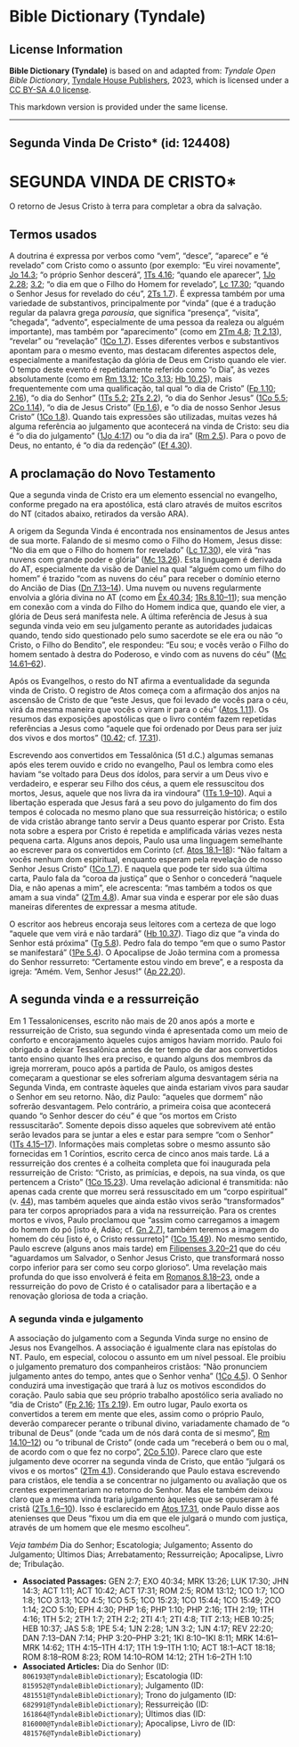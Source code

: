 # Bible Dictionary (Tyndale)

## License Information

**Bible Dictionary (Tyndale)** is based on and adapted from: _Tyndale Open Bible Dictionary_, [Tyndale House Publishers](https://tyndaleopenresources.com/), 2023, which is licensed under a [CC BY-SA 4.0 license](https://creativecommons.org/licenses/by-sa/4.0/legalcode.en).

This markdown version is provided under the same license.



--------------------------------

## Segunda Vinda De Cristo* (id: 124408)

SEGUNDA VINDA DE CRISTO\*
=========================

O retorno de Jesus Cristo à terra para completar a obra da salvação.

Termos usados
-------------

A doutrina é expressa por verbos como “vem”, “desce”, “aparece” e “é revelado” com Cristo como o assunto (por exemplo: “Eu virei novamente”, [Jo 14\.3](https://ref.ly/John14:3); “o próprio Senhor descerá”, [1Ts 4\.16](https://ref.ly/1Thess4:16); “quando ele aparecer”, [1Jo 2\.28](https://ref.ly/1John2:28); [3\.2](https://ref.ly/1John3:2); “o dia em que o Filho do Homem for revelado”, [Lc 17\.30](https://ref.ly/Luke17:30); “quando o Senhor Jesus for revelado do céu”, [2Ts 1\.7](https://ref.ly/2Thess1:7)). É expressa também por uma variedade de substantivos, principalmente por “vinda” (que é a tradução regular da palavra grega *parousia*, que significa “presença”, “visita”, “chegada”, “advento”, especialmente de uma pessoa da realeza ou alguém importante), mas também por “aparecimento” (como em [2Tm 4\.8](https://ref.ly/2Tim4:8); [Tt 2\.13](https://ref.ly/Titus2:13)), “revelar” ou “revelação” ([1Co 1\.7](https://ref.ly/1Cor1:7)). Esses diferentes verbos e substantivos apontam para o mesmo evento, mas destacam diferentes aspectos dele, especialmente a manifestação da glória de Deus em Cristo quando ele vier. O tempo deste evento é repetidamente referido como “o Dia”, às vezes absolutamente (como em [Rm 13\.12](https://ref.ly/Rom13:12); [1Co 3\.13](https://ref.ly/1Cor3:13); [Hb 10\.25](https://ref.ly/Heb10:25)), mais frequentemente com uma qualificação, tal qual “o dia de Cristo” ([Fp 1\.10](https://ref.ly/Phil1:10); [2\.16](https://ref.ly/Phil2:16)), “o dia do Senhor” ([1Ts 5\.2](https://ref.ly/1Thess5:2); [2Ts 2\.2](https://ref.ly/2Thess2:2)), “o dia do Senhor Jesus” ([1Co 5\.5](https://ref.ly/1Cor5:5); [2Co 1\.14](https://ref.ly/2Cor1:14)), “o dia de Jesus Cristo” ([Fp 1\.6](https://ref.ly/Phil1:6)), e “o dia de nosso Senhor Jesus Cristo” ([1Co 1\.8](https://ref.ly/1Cor1:8)). Quando tais expressões são utilizadas, muitas vezes há alguma referência ao julgamento que acontecerá na vinda de Cristo: seu dia é “o dia do julgamento” ([1Jo 4:17](https://ref.ly/1John4:17)) ou “o dia da ira” ([Rm 2\.5](https://ref.ly/Rom2:5)). Para o povo de Deus, no entanto, é “o dia da redenção” ([Ef 4\.30](https://ref.ly/Eph4:30)).

A proclamação do Novo Testamento
--------------------------------

Que a segunda vinda de Cristo era um elemento essencial no evangelho, conforme pregado na era apostólica, está claro através de muitos escritos do NT (citados abaixo, retirados da versão ARA).

A origem da Segunda Vinda é encontrada nos ensinamentos de Jesus antes de sua morte. Falando de si mesmo como o Filho do Homem, Jesus disse: “No dia em que o Filho do homem for revelado” ([Lc 17\.30](https://ref.ly/Luke17:30)), ele virá “nas nuvens com grande poder e glória” ([Mc 13\.26](https://ref.ly/Mark13:26)). Esta linguagem é derivada do AT, especialmente da visão de Daniel na qual “alguém como um filho do homem” é trazido “com as nuvens do céu” para receber o domínio eterno do Ancião de Dias ([Dn 7\.13–14](https://ref.ly/Dan7:13-Dan7:14)). Uma nuvem ou nuvens regularmente envolvia a glória divina no AT (como em [Êx 40\.34](https://ref.ly/Exod40:34); [1Rs 8\.10–11](https://ref.ly/1Kgs8:10-1Kgs8:11)); sua menção em conexão com a vinda do Filho do Homem indica que, quando ele vier, a glória de Deus será manifesta nele. A última referência de Jesus à sua segunda vinda veio em seu julgamento perante as autoridades judaicas quando, tendo sido questionado pelo sumo sacerdote se ele era ou não “o Cristo, o Filho do Bendito”, ele respondeu: “Eu sou; e vocês verão o Filho do homem sentado à destra do Poderoso, e vindo com as nuvens do céu” ([Mc 14\.61–62](https://ref.ly/Mark14:61-Mark14:62)).

Após os Evangelhos, o resto do NT afirma a eventualidade da segunda vinda de Cristo. O registro de Atos começa com a afirmação dos anjos na ascensão de Cristo de que “este Jesus, que foi levado de vocês para o céu, virá da mesma maneira que vocês o viram ir para o céu” ([Atos 1\.11](https://ref.ly/Acts1:11)). Os resumos das exposições apostólicas que o livro contém fazem repetidas referências a Jesus como “aquele que foi ordenado por Deus para ser juiz dos vivos e dos mortos” ([10\.42](https://ref.ly/Acts10:42); cf. [17\.31](https://ref.ly/Acts17:31)).

Escrevendo aos convertidos em Tessalônica (51 d.C.) algumas semanas após eles terem ouvido e crido no evangelho, Paul os lembra como eles haviam “se voltado para Deus dos ídolos, para servir a um Deus vivo e verdadeiro, e esperar seu Filho dos céus, a quem ele ressuscitou dos mortos, Jesus, aquele que nos livra da ira vindoura” ([1Ts 1\.9–10](https://ref.ly/1Thess1:9-1Thess1:10)). Aqui a libertação esperada que Jesus fará a seu povo do julgamento do fim dos tempos é colocada no mesmo plano que sua ressurreição histórica; o estilo de vida cristão abrange tanto servir a Deus quanto esperar por Cristo. Esta nota sobre a espera por Cristo é repetida e amplificada várias vezes nesta pequena carta. Alguns anos depois, Paulo usa uma linguagem semelhante ao escrever para os convertidos em Corinto (cf. [Atos 18\.1–18](https://ref.ly/Acts18:1-Acts18:18)): “Não faltam a vocês nenhum dom espiritual, enquanto esperam pela revelação de nosso Senhor Jesus Cristo” ([1Co 1\.7](https://ref.ly/1Cor1:7)). E naquela que pode ter sido sua última carta, Paulo fala da “coroa da justiça” que o Senhor o concederá “naquele Dia, e não apenas a mim”, ele acrescenta: “mas também a todos os que amam a sua vinda” ([2Tm 4\.8](https://ref.ly/2Tim4:8)). Amar sua vinda e esperar por ele são duas maneiras diferentes de expressar a mesma atitude.

O escritor aos hebreus encoraja seus leitores com a certeza de que logo “aquele que vem virá e não tardará” ([Hb 10\.37](https://ref.ly/Heb10:37)). Tiago diz que “a vinda do Senhor está próxima” ([Tg 5\.8](https://ref.ly/Jas5:8)). Pedro fala do tempo “em que o sumo Pastor se manifestará” ([1Pe 5\.4](https://ref.ly/1Pet5:4)). O Apocalipse de João termina com a promessa do Senhor ressurreto: “Certamente estou vindo em breve”, e a resposta da igreja: “Amém. Vem, Senhor Jesus!” ([Ap 22\.20](https://ref.ly/Rev22:20)).

A segunda vinda e a ressurreição
--------------------------------

Em 1 Tessalonicenses, escrito não mais de 20 anos após a morte e ressurreição de Cristo, sua segundo vinda é apresentada como um meio de conforto e encorajamento àqueles cujos amigos haviam morrido. Paulo foi obrigado a deixar Tessalônica antes de ter tempo de dar aos convertidos tanto ensino quanto lhes era preciso, e quando alguns dos membros da igreja morreram, pouco após a partida de Paulo, os amigos destes começaram a questionar se eles sofreriam alguma desvantagem séria na Segunda Vinda, em contraste àqueles que ainda estariam vivos para saudar o Senhor em seu retorno. Não, diz Paulo: “aqueles que dormem” não sofrerão desvantagem. Pelo contrário, a primeira coisa que acontecerá quando “o Senhor descer do céu” é que “os mortos em Cristo ressuscitarão”. Somente depois disso aqueles que sobrevivem até então serão levados para se juntar a eles e estar para sempre “com o Senhor” ([1Ts 4\.15–17](https://ref.ly/1Thess4:15-1Thess4:17)). Informações mais completas sobre o mesmo assunto são fornecidas em 1 Coríntios, escrito cerca de cinco anos mais tarde. Lá a ressurreição dos crentes é a colheita completa que foi inaugurada pela ressurreição de Cristo: “Cristo, as primícias, e depois, na sua vinda, os que pertencem a Cristo” ([1Co 15\.23](https://ref.ly/1Cor15:23)). Uma revelação adicional é transmitida: não apenas cada crente que morreu será ressuscitado em um “corpo espiritual” (v. [44](https://ref.ly/1Cor15:44)), mas também aqueles que ainda estão vivos serão “transformados” para ter corpos apropriados para a vida na ressurreição. Para os crentes mortos e vivos, Paulo proclamou que “assim como carregamos a imagem do homem do pó \[isto é, Adão; cf. [Gn 2\.7](https://ref.ly/Gen2:7)], também teremos a imagem do homem do céu \[isto é, o Cristo ressurreto]” ([1Co 15\.49](https://ref.ly/1Cor15:49)). No mesmo sentido, Paulo escreve (alguns anos mais tarde) em [Filipenses 3\.20–21](https://ref.ly/Phil3:20-Phil3:21) que do céu “aguardamos um Salvador, o Senhor Jesus Cristo, que transformará nosso corpo inferior para ser como seu corpo glorioso”. Uma revelação mais profunda do que isso envolverá é feita em [Romanos 8\.18–23](https://ref.ly/Rom8:18-Rom8:23), onde a ressurreição do povo de Cristo é o catalisador para a libertação e a renovação gloriosa de toda a criação.

### A segunda vinda e julgamento

A associação do julgamento com a Segunda Vinda surge no ensino de Jesus nos Evangelhos. A associação é igualmente clara nas epístolas do NT. Paulo, em especial, colocou o assunto em um nível pessoal. Ele proibiu o julgamento prematuro dos companheiros cristãos: “Não pronunciem julgamento antes do tempo, antes que o Senhor venha” ([1Co 4\.5](https://ref.ly/1Cor4:5)). O Senhor conduzirá uma investigação que trará à luz os motivos escondidos do coração. Paulo sabia que seu próprio trabalho apostólico seria avaliado no “dia de Cristo” ([Fp 2\.16](https://ref.ly/Phil2:16); [1Ts 2\.19](https://ref.ly/1Thess2:19)). Em outro lugar, Paulo exorta os convertidos a terem em mente que eles, assim como o próprio Paulo, deverão comparecer perante o tribunal divino, variadamente chamado de “o tribunal de Deus” (onde “cada um de nós dará conta de si mesmo”, [Rm 14\.10–12](https://ref.ly/Rom14:10-Rom14:12)) ou “o tribunal de Cristo” (onde cada um “receberá o bem ou o mal, de acordo com o que fez no corpo”, [2Co 5\.10](https://ref.ly/2Cor5:10)). Parece claro que este julgamento deve ocorrer na segunda vinda de Cristo, que então “julgará os vivos e os mortos” ([2Tm 4\.1](https://ref.ly/2Tim4:1)). Considerando que Paulo estava escrevendo para cristãos, ele tendia a se concentrar no julgamento ou avaliação que os crentes experimentariam no retorno do Senhor. Mas ele também deixou claro que a mesma vinda traria julgamento àqueles que se opuseram à fé cristã ([2Ts 1\.6–10](https://ref.ly/2Thess1:6-2Thess1:10)). Isso é esclarecido em [Atos 17\.31](https://ref.ly/Acts17:31), onde Paulo disse aos atenienses que Deus “fixou um dia em que ele julgará o mundo com justiça, através de um homem que ele mesmo escolheu”.

*Veja também* Dia do Senhor; Escatologia; Julgamento; Assento do Julgamento; Últimos Dias; Arrebatamento; Ressurreição; Apocalipse, Livro de; Tribulação.

* **Associated Passages:** GEN 2:7; EXO 40:34; MRK 13:26; LUK 17:30; JHN 14:3; ACT 1:11; ACT 10:42; ACT 17:31; ROM 2:5; ROM 13:12; 1CO 1:7; 1CO 1:8; 1CO 3:13; 1CO 4:5; 1CO 5:5; 1CO 15:23; 1CO 15:44; 1CO 15:49; 2CO 1:14; 2CO 5:10; EPH 4:30; PHP 1:6; PHP 1:10; PHP 2:16; 1TH 2:19; 1TH 4:16; 1TH 5:2; 2TH 1:7; 2TH 2:2; 2TI 4:1; 2TI 4:8; TIT 2:13; HEB 10:25; HEB 10:37; JAS 5:8; 1PE 5:4; 1JN 2:28; 1JN 3:2; 1JN 4:17; REV 22:20; DAN 7:13–DAN 7:14; PHP 3:20–PHP 3:21; 1KI 8:10–1KI 8:11; MRK 14:61–MRK 14:62; 1TH 4:15–1TH 4:17; 1TH 1:9–1TH 1:10; ACT 18:1–ACT 18:18; ROM 8:18–ROM 8:23; ROM 14:10–ROM 14:12; 2TH 1:6–2TH 1:10
* **Associated Articles:** Dia do Senhor (ID: `806193@TyndaleBibleDictionary`); Escatologia (ID: `815952@TyndaleBibleDictionary`); Julgamento (ID: `481551@TyndaleBibleDictionary`); Trono do julgamento (ID: `682991@TyndaleBibleDictionary`); Ressurreição (ID: `161864@TyndaleBibleDictionary`); Últimos dias (ID: `816000@TyndaleBibleDictionary`); Apocalipse, Livro de (ID: `481576@TyndaleBibleDictionary`)

